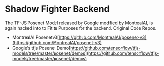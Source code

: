 # Shadow Fighter Backend
The TF-JS Posenet Model released by Google modified by MontrealAI, is again hacked into to Fit te Purposes for the backend. Original Code Repos.
- MontrealAI Posenetv3[https://github.com/MontrealAI/posenet-v3](https://github.com/MontrealAI/posenet-v3)
- Google's tfjs Posenet Demo[https://github.com/tensorflow/tfjs-models/tree/master/posenet/demos](https://github.com/tensorflow/tfjs-models/tree/master/posenet/demos)

